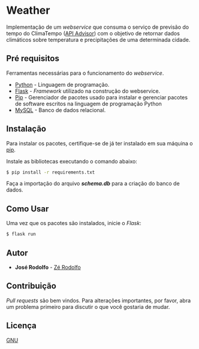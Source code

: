 # Weather

Implementação de um *webservice* que consuma o serviço de previsão do tempo do ClimaTempo ([API Advisor](https://advisor.climatempo.com.br/)) com o objetivo de retornar dados climáticos sobre temperatura e precipitações de uma determinada cidade.


## Pré requisitos

Ferramentas necessárias para o funcionamento do *webservice*.

* [Python](https://www.python.org/downloads/release/python-372/) - Linguagem de programação.
* [Flask](http://flask.pocoo.org/docs/1.0/) - *Framework* utilizado na construção do webservice.
* [Pip](https://pip.pypa.io/en/stable/) - Gerenciador de pacotes usado para instalar e gerenciar pacotes de software escritos na linguagem de programação Python
* [MySQL](https://www.mysql.com/downloads/) - Banco de dados relacional.

## Instalação

Para instalar os pacotes, certifique-se de já ter instalado em sua máquina o [pip](https://pip.pypa.io/en/stable/). 

Instale as bibliotecas executando o comando abaixo:

```bash
$ pip install -r requirements.txt
```

Faça a importação do arquivo ***schema.db*** para a criação do banco de dados.

## Como Usar

Uma vez que os pacotes são instalados, inicie o *Flask*:

```bash
$ flask run
```

## Autor

* **José Rodolfo** - [Zé Rodolfo](https://github.com/ZeRodolfo)

## Contribuição
*Pull requests* são bem vindos. Para alterações importantes, por favor, abra um problema primeiro para discutir o que você gostaria de mudar.


## Licença
[GNU](https://www.gnu.org/licenses/licenses.html)